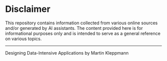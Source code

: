 # Disclaimer
This repository contains information collected from various online sources and/or generated by AI assistants. The content provided here is for informational purposes only and is intended to serve as a general reference on various topics.

---

Designing Data-Intensive Applications by Martin Kleppmann
